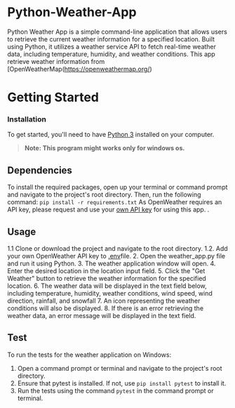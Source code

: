 # Python-Weather-App
Python Weather App is a simple command-line application that allows users to retrieve the current weather information for a specified location. Built using Python, it utilizes a weather service API to fetch real-time weather data, including temperature, humidity, and weather conditions. This app retrieve weather information from [OpenWeatherMap(https://openweathermap.org/)

# Getting Started
### Installation
To get started, you'll need to have [Python 3](https://www.python.org/downloads/) installed on your computer.
>**Note: This program might works only for windows os.**

## Dependencies
To install the required packages, open up your terminal or command prompt and navigate to the project's root directory. Then, run the following command:
```pip install -r requirements.txt```
As OpenWeather requires an API key, please request and use your [own API key](https://openweathermap.org/appid) for using this app.
.

## Usage
1.1 Clone or download the project and navigate to the root directory.
1.2. Add your own OpenWeather API key to [.env](https://github.com/ranms25/Python-Weather-App/blob/main/.env)file.
2. Open the weather_app.py file and run it using Python.
3. The weather application window will open.
4. Enter the desired location in the location input field.
5. Click the "Get Weather" button to retrieve the weather information for the specified location.
6. The weather data will be displayed in the text field below, including temperature, humidity, weather conditions, wind speed, wind direction, rainfall, and snowfall
7. An icon representing the weather conditions will also be displayed.
8. If there is an error retrieving the weather data, an error message will be displayed in the text field.

## Test
To run the tests for the weather application on Windows:
1. Open a command prompt or terminal and navigate to the project's root directory.
2. Ensure that pytest is installed. If not, use `pip install pytest` to install it.
3. Run the tests using the command `pytest` in the command prompt or terminal.
